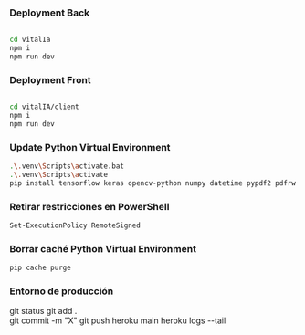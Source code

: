 
### Deployment Back

```sh

cd vitalIa
npm i
npm run dev
```

### Deployment Front

```sh

cd vitalIA/client
npm i
npm run dev
```

### Update Python Virtual Environment 
```sh
.\.venv\Scripts\activate.bat
.\.venv\Scripts\activate
pip install tensorflow keras opencv-python numpy datetime pypdf2 pdfrw
```

### Retirar restricciones en PowerShell
```sh
Set-ExecutionPolicy RemoteSigned
```

### Borrar caché Python Virtual Environment 
```sh
pip cache purge
```

### Entorno de producción 
git status
git add .  
git commit -m "X"
git push heroku main
heroku logs --tail
